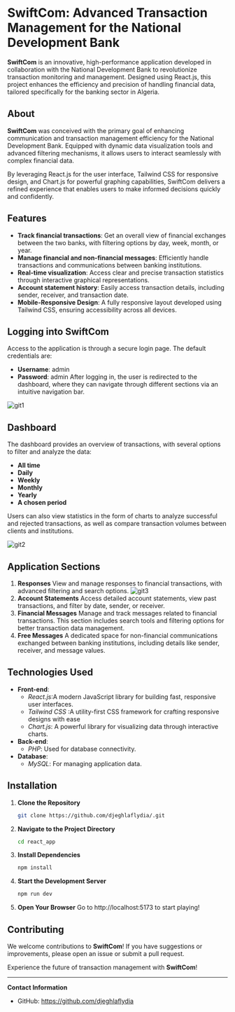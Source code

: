 # **SwiftCom**: Advanced Transaction Management for the National Development Bank

**SwiftCom** is an innovative, high-performance application developed in collaboration with the National Development Bank to revolutionize transaction monitoring and management. Designed using React.js, this project enhances the efficiency and precision of handling financial data, tailored specifically for the banking sector in Algeria.

## About

**SwiftCom** was conceived with the primary goal of enhancing communication and transaction management efficiency for the National Development Bank. Equipped with dynamic data visualization tools and advanced filtering mechanisms, it allows users to interact seamlessly with complex financial data.

By leveraging React.js for the user interface, Tailwind CSS for responsive design, and Chart.js for powerful graphing capabilities, SwiftCom delivers a refined experience that enables users to make informed decisions quickly and confidently.

## Features

- **Track financial transactions**: Get an overall view of financial exchanges between the two banks, with filtering options by day, week, month, or year.
- **Manage financial and non-financial messages**: Efficiently handle transactions and communications between banking institutions.
- **Real-time visualization**: Access clear and precise transaction statistics through interactive graphical representations.
- **Account statement history**: Easily access transaction details, including sender, receiver, and transaction date.
- **Mobile-Responsive Design**: A fully responsive layout developed using Tailwind CSS, ensuring accessibility across all devices.

## Logging into SwiftCom
Access to the application is through a secure login page. The default credentials are:
- **Username**: admin
- **Password**: admin
After logging in, the user is redirected to the dashboard, where they can navigate through different sections via an intuitive navigation bar.

![git1](https://github.com/user-attachments/assets/299e3ac2-9c9d-44e7-870e-92fee358ec25)

## Dashboard
The dashboard provides an overview of transactions, with several options to filter and analyze the data:
- **All time**
- **Daily**
- **Weekly**
- **Monthly**
- **Yearly**
- **A chosen period**

Users can also view statistics in the form of charts to analyze successful and rejected transactions, as well as compare transaction volumes between clients and institutions.

![git2](https://github.com/user-attachments/assets/7aabf895-5270-4e2b-bc09-c4cb1998605f)

## Application Sections
1. **Responses**
View and manage responses to financial transactions, with advanced filtering and search options.
![git3](https://github.com/user-attachments/assets/21c0512a-f4a0-495b-a767-902aacfc00bc)
2. **Account Statements**
Access detailed account statements, view past transactions, and filter by date, sender, or receiver.
3. **Financial Messages**
Manage and track messages related to financial transactions. This section includes search tools and filtering options for better transaction data management.
4. **Free Messages**
A dedicated space for non-financial communications exchanged between banking institutions, including details like sender, receiver, and message values.


## Technologies Used

- **Front-end**: 
    - *React.js*:A modern JavaScript library for building fast, responsive user interfaces.
    - *Tailwind CSS* :A utility-first CSS framework for crafting responsive designs with ease
    - *Chart.js*: A powerful library for visualizing data through interactive charts.
- **Back-end**: 
    - *PHP*: Used for database connectivity.
- **Database**:
    - *MySQL*: For managing application data.


## Installation

1. **Clone the Repository**
   ```bash
   git clone https://github.com/djeghlaflydia/.git
2. **Navigate to the Project Directory**
   ```bash
   cd react_app
3. **Install Dependencies**
   ```bash
   npm install
4. **Start the Development Server**
   ```bash
   npm run dev
5. **Open Your Browser**
 Go to http://localhost:5173 to start playing!

## Contributing
We welcome contributions to **SwiftCom**! If you have suggestions or improvements, please open an issue or submit a pull request.

Experience the future of transaction management with **SwiftCom**!

---

**Contact Information**
- GitHub: https://github.com/djeghlaflydia
